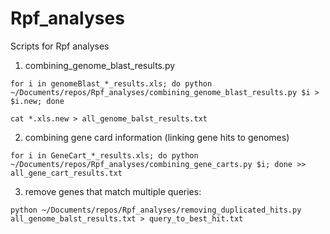 # Rpf_analyses

Scripts for Rpf analyses

1. combining_genome_blast_results.py
```
for i in genomeBlast_*_results.xls; do python ~/Documents/repos/Rpf_analyses/combining_genome_blast_results.py $i > $i.new; done

cat *.xls.new > all_genome_balst_results.txt
```

2. combining gene card information (linking gene hits to genomes)
```
for i in GeneCart_*_results.xls; do python ~/Documents/repos/Rpf_analyses/combining_gene_carts.py $i; done >> all_gene_cart_results.txt 
```

3. remove genes that match multiple queries:
```
python ~/Documents/repos/Rpf_analyses/removing_duplicated_hits.py all_genome_balst_results.txt > query_to_best_hit.txt
```
